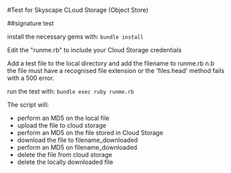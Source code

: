 #Test for Skyscape CLoud Storage (Object Store)

##signature test

install the necessary gems with:
```bundle install```

Edit the "runme.rb" to include your Cloud Storage credentials

Add a test file to the local directory and add the filename to runme.rb
n.b the file must have a recognised file extension or the 'files.head'
method fails with a 500 error.

run the test with:
```bundle exec ruby runme.rb```


The script will:
- perform an MD5 on the local file
- upload the file to cloud storage
- perform an MD5 on the file stored in Cloud Storage
- download the file to filename_downloaded
- perform an MD5 on filename_downloaded
- delete the file from cloud storage
- delete the locally downloaded file
